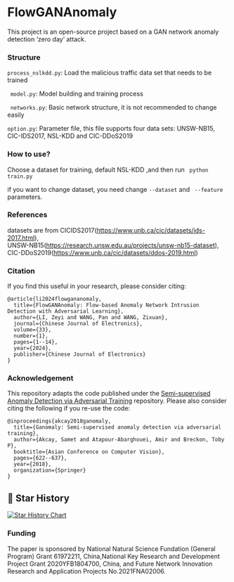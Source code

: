 # FlowGANAnomaly
This project is an open-source project based on a GAN network anomaly detection ‘zero day’ attack.

### Structure
`process_nslkdd.py`: Load the malicious traffic data set that needs to be trained

` model.py`: Model building and training process

` networks.py`:  Basic network structure, it is not recommended to change easily

`option.py`: Parameter file, this file supports four data sets: UNSW-NB15, CIC-IDS2017, NSL-KDD and CIC-DDoS2019

### How to use?

Choose a dataset for training, default NSL-KDD ,and then run ` python train.py`

if you want to change dataset, you need  change `--dataset` and ` --feature` parameters.

### References  
datasets are from CICIDS2017(https://www.unb.ca/cic/datasets/ids-2017.html),  
UNSW-NB15(https://research.unsw.edu.au/projects/unsw-nb15-dataset),   
CIC-DDoS2019(https://www.unb.ca/cic/datasets/ddos-2019.html)

### Citation
If you find this useful in your research, please consider citing:
```
@article{li2024flowgananomaly,
  title={FlowGANAnomaly: Flow-based Anomaly Network Intrusion Detection with Adversarial Learning},
  author={LI, Zeyi and WANG, Pan and WANG, Zixuan},
  journal={Chinese Journal of Electronics},
  volume={33},
  number={1},
  pages={1--14},
  year={2024},
  publisher={Chinese Journal of Electronics}
}
```

### Acknowledgement
This repository adapts the code published under the [Semi-supervised Anomaly Detection via Adversarial Training](https://github.com/samet-akcay/ganomaly) repository. Please also consider citing the following if you re-use the code:
```
@inproceedings{akcay2018ganomaly,
  title={Ganomaly: Semi-supervised anomaly detection via adversarial training},
  author={Akcay, Samet and Atapour-Abarghouei, Amir and Breckon, Toby P},
  booktitle={Asian Conference on Computer Vision},
  pages={622--637},
  year={2018},
  organization={Springer}
}
```
## 🚀 Star History

[![Star History Chart](https://api.star-history.com/svg?repos=AIDC-AI/Parrot&type=Date)](https://star-history.com/#AIDC-AI/Parrot&Date)

### Funding
The paper is sponsored by National Natural Science Fundation (General Program) Grant 61972211, China,National Key Research and Development Project Grant 2020YFB1804700, China, and Future Network Innovation Research and Application Projects No.2021FNA02006.

